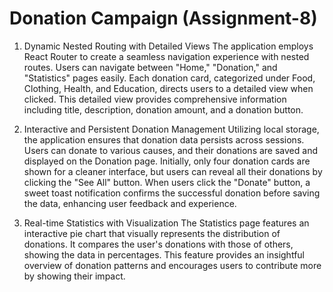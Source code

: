 
# Donation Campaign (Assignment-8)


1. Dynamic Nested Routing with Detailed Views
The application employs React Router to create a seamless navigation experience with nested routes. Users can navigate between "Home," "Donation," and "Statistics" pages easily. Each donation card, categorized under Food, Clothing, Health, and Education, directs users to a detailed view when clicked. This detailed view provides comprehensive information including title, description, donation amount, and a donation button.

2. Interactive and Persistent Donation Management
Utilizing local storage, the application ensures that donation data persists across sessions. Users can donate to various causes, and their donations are saved and displayed on the Donation page. Initially, only four donation cards are shown for a cleaner interface, but users can reveal all their donations by clicking the "See All" button. When users click the "Donate" button, a sweet toast notification confirms the successful donation before saving the data, enhancing user feedback and experience.

3. Real-time Statistics with Visualization
The Statistics page features an interactive pie chart that visually represents the distribution of donations. It compares the user's donations with those of others, showing the data in percentages. This feature provides an insightful overview of donation patterns and encourages users to contribute more by showing their impact.

